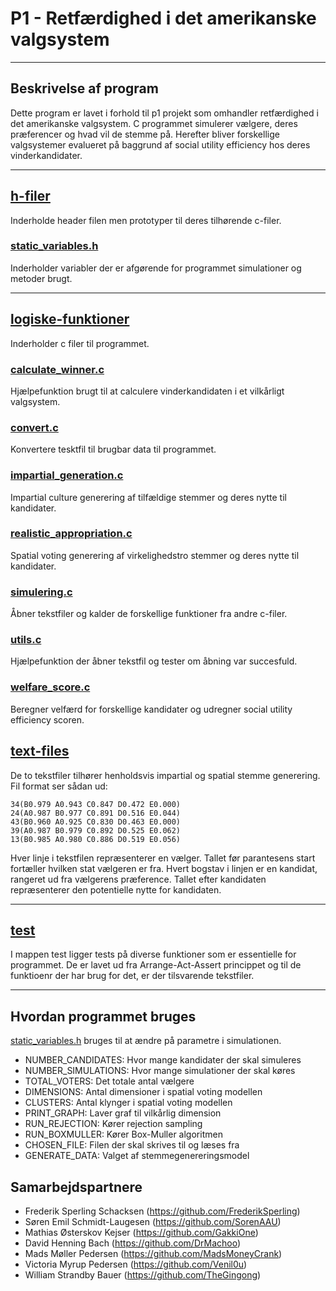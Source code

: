# P1 - Retfærdighed i det amerikanske valgsystem
*****

## Beskrivelse af program
Dette program er lavet i forhold til p1 projekt som omhandler retfærdighed i det
amerikanske valgsystem. C programmet simulerer vælgere, deres præferencer og hvad vil de stemme på. 
Herefter bliver forskellige valgsystemer evalueret på baggrund af social utility efficiency hos deres vinderkandidater.
*****


## [h-filer](src/h-filer)

Inderholde header filen men prototyper til deres tilhørende c-filer.


### [static_variables.h](src/h-filer/static_variables.h)

Inderholder variabler der er afgørende for programmet simulationer og metoder brugt.

*****
## [logiske-funktioner](src/logiske-funktioner)

Inderholder c filer til programmet.

### [calculate_winner.c](src/logiske-funktioner/calculate_winner.c)

Hjælpefunktion brugt til at calculere vinderkandidaten i et vilkårligt valgsystem.


### [convert.c](src/logiske-funktioner/convert.c)

Konvertere tesktfil til brugbar data til programmet.


### [impartial_generation.c](src/logiske-funktioner/impartial_generation.c)

Impartial culture generering af tilfældige stemmer og deres nytte til kandidater.


### [realistic_appropriation.c](src/logiske-funktioner/realistic_appropriation.c)

Spatial voting generering af virkelighedstro stemmer og deres nytte til kandidater.


### [simulering.c](src/logiske-funktioner/simulering.c)

Åbner tekstfiler og kalder de forskellige funktioner fra andre c-filer.

### [utils.c](src/logiske-funktioner/utils.c)
Hjælpefunktion der åbner tekstfil og tester om åbning var succesfuld.

### [welfare_score.c](src/logiske-funktioner/welfare_score.c)
Beregner velfærd for forskellige kandidater og udregner social utility efficiency scoren.

## [text-files](text-files)
De to tekstfiler tilhører henholdsvis impartial og spatial stemme generering. Fil format ser 
sådan ud:
``````
34(B0.979 A0.943 C0.847 D0.472 E0.000)
24(A0.987 B0.977 C0.891 D0.516 E0.044)
43(B0.960 A0.925 C0.830 D0.463 E0.000)
39(A0.987 B0.979 C0.892 D0.525 E0.062)
13(B0.985 A0.980 C0.886 D0.519 E0.056)
``````
Hver linje i tekstfilen repræsenterer en vælger. Tallet før parantesens start fortæller hvilken
stat vælgeren er fra. Hvert bogstav i linjen er en kandidat, rangeret ud fra vælgerens præference.
Tallet efter kandidaten repræsenterer den potentielle nytte for kandidaten.



*****
## [test](test)
I mappen test ligger tests på diverse funktioner som er essentielle for programmet. De
er lavet ud fra Arrange-Act-Assert princippet og til de funktioenr der har brug for det, er der
tilsvarende tekstfiler.
*****

## Hvordan programmet bruges
[static_variables.h](src/h-filer/static_variables.h) bruges til at ændre på parametre i simulationen.

- NUMBER_CANDIDATES: Hvor mange kandidater der skal simuleres
- NUMBER_SIMULATIONS: Hvor mange simulationer der skal køres
- TOTAL_VOTERS: Det totale antal vælgere
- DIMENSIONS: Antal dimensioner i spatial voting modellen
- CLUSTERS: Antal klynger i spatial voting modellen
- PRINT_GRAPH: Laver graf til vilkårlig dimension
- RUN_REJECTION: Kører rejection sampling
- RUN_BOXMULLER: Kører Box-Muller algoritmen
- CHOSEN_FILE: Filen der skal skrives til og læses fra
- GENERATE_DATA: Valget af stemmegenereringsmodel 


## Samarbejdspartnere
- Frederik Sperling Schacksen (https://github.com/FrederikSperling)
- Søren Emil Schmidt-Laugesen (https://github.com/SorenAAU)
- Mathias Østerskov Kejser (https://github.com/GakkiOne)
- David Henning Bach (https://github.com/DrMachoo)
- Mads Møller Pedersen (https://github.com/MadsMoneyCrank)
- Victoria Myrup Pedersen (https://github.com/Venil0u)
- William Strandby Bauer (https://github.com/TheGingong)
